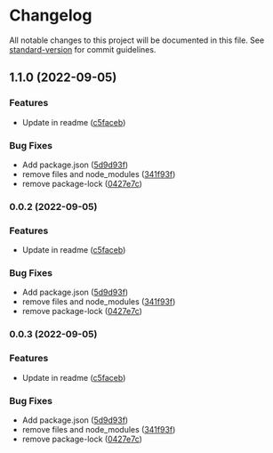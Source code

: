 # Changelog

All notable changes to this project will be documented in this file. See [standard-version](https://github.com/conventional-changelog/standard-version) for commit guidelines.

## 1.1.0 (2022-09-05)


### Features

* Update in readme ([c5faceb](https://github.com/botcity-dev/botcity-maestro-sdk-js/commit/c5facebaaef22e6b3c05d98848abc6f75c5ac7ff))


### Bug Fixes

* Add package.json ([5d9d93f](https://github.com/botcity-dev/botcity-maestro-sdk-js/commit/5d9d93fab803477791bbabf17debb8a148f17282))
* remove files and node_modules ([341f93f](https://github.com/botcity-dev/botcity-maestro-sdk-js/commit/341f93f3d679a02372d7491d21cadb5a2d6a87b7))
* remove package-lock ([0427e7c](https://github.com/botcity-dev/botcity-maestro-sdk-js/commit/0427e7cbeff1d094b47de090eeb3d8890e86af0e))

### 0.0.2 (2022-09-05)


### Features

* Update in readme ([c5faceb](https://github.com/botcity-dev/botcity-maestro-sdk-js/commit/c5facebaaef22e6b3c05d98848abc6f75c5ac7ff))


### Bug Fixes

* Add package.json ([5d9d93f](https://github.com/botcity-dev/botcity-maestro-sdk-js/commit/5d9d93fab803477791bbabf17debb8a148f17282))
* remove files and node_modules ([341f93f](https://github.com/botcity-dev/botcity-maestro-sdk-js/commit/341f93f3d679a02372d7491d21cadb5a2d6a87b7))
* remove package-lock ([0427e7c](https://github.com/botcity-dev/botcity-maestro-sdk-js/commit/0427e7cbeff1d094b47de090eeb3d8890e86af0e))

### 0.0.3 (2022-09-05)


### Features

* Update in readme ([c5faceb](https://github.com/botcity-dev/botcity-maestro-sdk-js/commit/c5facebaaef22e6b3c05d98848abc6f75c5ac7ff))


### Bug Fixes

* Add package.json ([5d9d93f](https://github.com/botcity-dev/botcity-maestro-sdk-js/commit/5d9d93fab803477791bbabf17debb8a148f17282))
* remove files and node_modules ([341f93f](https://github.com/botcity-dev/botcity-maestro-sdk-js/commit/341f93f3d679a02372d7491d21cadb5a2d6a87b7))
* remove package-lock ([0427e7c](https://github.com/botcity-dev/botcity-maestro-sdk-js/commit/0427e7cbeff1d094b47de090eeb3d8890e86af0e))
